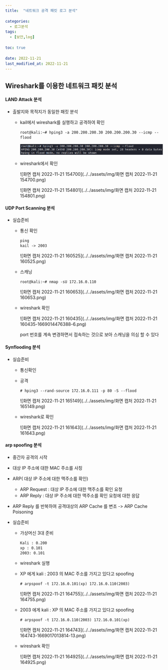 ```yaml
---
title:  "네트워크 공격 패킷 로그 분석"

categories:
  - 로그분석
tags:
  - [보안,log]

toc: true

date: 2022-11-21
last_modified_at: 2022-11-21
---
```


## Wireshark를 이용한 네트워크 패킷 분석

#### LAND Attack 분석

- 출발지와 목적지가 동일한 패킷 분석

  - kail에서 wireshark를 실행하고 공격하여 확인

    ```
    root@kali:~# hping3 -a 200.200.200.30 200.200.200.30 --icmp --flood
    ```

    ![image-20221121155141657](../../assets/img/image-20221121155141657.png)

  - wireshark에서 확인

    ![화면 캡처 2022-11-21 154700](../../assets/img/화면 캡처 2022-11-21 154700.png)

    ![화면 캡처 2022-11-21 154801](../../assets/img/화면 캡처 2022-11-21 154801.png)

#### UDP Port Scanning 분석

- 실습준비

  - 통신 확인 

    ```
    ping 
    kail -> 2003
    ```

    ![화면 캡처 2022-11-21 160525](../../assets/img/화면 캡처 2022-11-21 160525.png)

  - 스캐닝

    ```
    root@kali:~# nmap -sU 172.16.0.110
    ```

    ![화면 캡처 2022-11-21 160653](../../assets/img/화면 캡처 2022-11-21 160653.png)

  - wireshark 확인

    ![화면 캡처 2022-11-21 160435](../../assets/img/화면 캡처 2022-11-21 160435-1669014476388-6.png)

    port 번호를 계속 변경하면서 접속하는 것으로 보아 스캐닝을 의심 할 수 있다

  

#### Synflooding 분석

- 실습준비

  - 통신확인

  - 공격

    ```
    # hping3 --rand-source 172.16.0.111 -p 80 -S --flood 
    ```

    ![화면 캡처 2022-11-21 165149](../../assets/img/화면 캡처 2022-11-21 165149.png)

  - wireshark로 확인

    ![화면 캡처 2022-11-21 161643](../../assets/img/화면 캡처 2022-11-21 161643.png)

#### arp spoofing 분석

- 중간자 공격의 시작
- 대상 IP 주소에 대한 MAC 주소를 사칭
- ARP( 대상 IP 주소에 대한 맥주소를 확인)
  - ARP Request : 대상 IP 주소에 대한 맥주소를 확인 요청
  - ARP Reply : 대상 IP 주소에 대한 맥주소를 확인 요청에 대한 응답

- ARP Reply 를 반복하여 공격대상의 ARP Cache 를 변조 -> ARP Cache Poisoning

- 실습준비

  - 가상머신 3대 준비

    ```
    Kali : 0.200
    xp : 0.101
    2003: 0.101
    ```

  - wireshark 실행

  - XP 에게 kali : 2003 의 MAC 주소를 가지고 있다고 spoofing

    ```
    # arpspoof -t 172.16.0.101(xp) 172.16.0.110(2003)
    ```

    ![화면 캡처 2022-11-21 164755](../../assets/img/화면 캡처 2022-11-21 164755.png)

  - 2003 에게 kali : XP 의 MAC 주소를 가지고 있다고 spoofing 

    ```
    # arpspoof -t 172.16.0.110(2003) 172.16.0.101(xp)
    ```

    ![화면 캡처 2022-11-21 164743](../../assets/img/화면 캡처 2022-11-21 164743-1669017013814-13.png)

  - wireshark 확인

    ![화면 캡처 2022-11-21 164925](../../assets/img/화면 캡처 2022-11-21 164925.png)